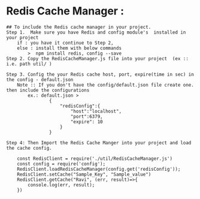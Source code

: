 # Redis Cache Manager : 
    ## To include the Redis cache manager in your project. 
    Step 1.  Make sure you have Redis and config module's  installed in your project 
        if : you have it continue to Step 2, 
        else : install them with below commands
            >  npm install redis, config --save
    Step 2. Copy the RedisCacheManager.js file into your project  (ex :: i.e. path util/ )
    
    Step 3. Config the your Redis cache host, port, expire(time in sec) in the config - default.json
        Note :: If you don't have the config/default.json file create one. then include the configurations
            ex.: default.json > 
                    {
                        "redisConfig":{
                            "host":"localhost",
                            "port":6379,
                            "expire": 10
                        }
                    }
    
    Step 4: Then Import the Redis Cache Manger into your project and load the cache config. 
        
        const RedisClient = require('./util/RedisCacheManager.js')
        const config = require('config');
        RedisClient.loadRedisCacheManager(config.get('redisConfig'));
        RedisClient.setCache("Sample_Key", "Sample_value")
        RedisClient.getCache("Ravi", (err, result)=>{
            console.log(err, result);
        })

